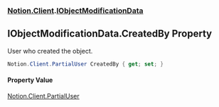 ### [Notion.Client](Notion.Client.md 'Notion.Client').[IObjectModificationData](Notion.Client.IObjectModificationData.md 'Notion.Client.IObjectModificationData')

## IObjectModificationData.CreatedBy Property

User who created the object.

```csharp
Notion.Client.PartialUser CreatedBy { get; set; }
```

#### Property Value
[Notion.Client.PartialUser](https://docs.microsoft.com/en-us/dotnet/api/Notion.Client.PartialUser 'Notion.Client.PartialUser')